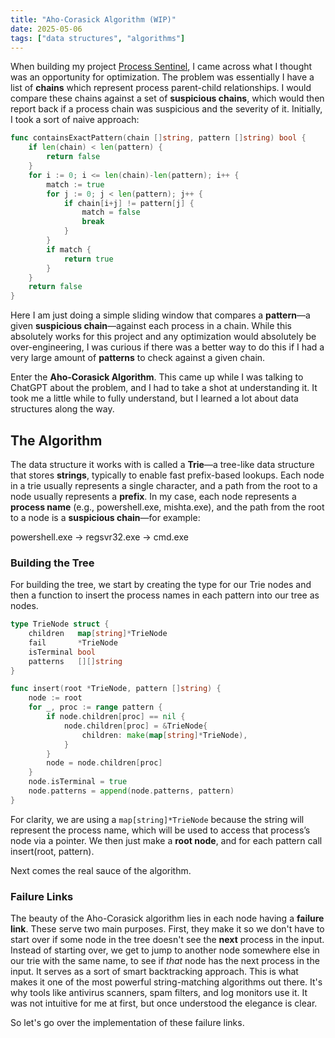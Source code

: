 ```yaml
---
title: "Aho-Corasick Algorithm (WIP)"
date: 2025-05-06
tags: ["data structures", "algorithms"]
---
```


When building my project [Process Sentinel](../../projects/process-sentinel), I came across what I thought was an opportunity for optimization. The problem was essentially I have a list of **chains** which represent process parent-child relationships. I would compare these chains against a set of **suspicious chains**, which would then report back if a process chain was suspicious and the severity of it. Initially, I took a sort of naive approach:

```go
func containsExactPattern(chain []string, pattern []string) bool {
    if len(chain) < len(pattern) {
        return false
    }
    for i := 0; i <= len(chain)-len(pattern); i++ {
        match := true
        for j := 0; j < len(pattern); j++ {
            if chain[i+j] != pattern[j] {
                match = false
                break
            }
        }
        if match {
            return true
        }
    }
    return false
}
```

Here I am just doing a simple sliding window that compares a **pattern**—a given **suspicious chain**—against each process in a chain. While this absolutely works for this project and any optimization would absolutely be over-engineering, I was curious if there was a better way to do this if I had a very large amount of **patterns** to check against a given chain.

Enter the **Aho-Corasick Algorithm**. This came up while I was talking to ChatGPT about the problem, and I had to take a shot at understanding it. It took me a little while to fully understand, but I learned a lot about data structures along the way.

## The Algorithm

The data structure it works with is called a **Trie**—a tree-like data structure that stores **strings**, typically to enable fast prefix-based lookups. Each node in a trie usually represents a single character, and a path from the root to a node usually represents a **prefix**. In my case, each node represents a **process name** (e.g., powershell.exe, mishta.exe), and the path from the root to a node is a **suspicious chain**—for example:

powershell.exe -> regsvr32.exe -> cmd.exe

### Building the Tree

For building the tree, we start by creating the type for our Trie nodes and then a function to insert the process names in each pattern into our tree as nodes.
```go
type TrieNode struct {
    children   map[string]*TrieNode
    fail       *TrieNode
    isTerminal bool
    patterns   [][]string
}

func insert(root *TrieNode, pattern []string) {
    node := root
    for _, proc := range pattern {
        if node.children[proc] == nil {
            node.children[proc] = &TrieNode{
                children: make(map[string]*TrieNode),
            }
        }
        node = node.children[proc]
    }
    node.isTerminal = true
    node.patterns = append(node.patterns, pattern)
}
```
For clarity, we are using a `map[string]*TrieNode` because the string will represent the process name, which will be used to access that process’s node via a pointer. We then just make a **root node**, and for each pattern call insert(root, pattern).

Next comes the real sauce of the algorithm.

### Failure Links

The beauty of the Aho-Corasick algorithm lies in each node having a **failure link**. These serve two main purposes. First, they make it so we don't have to start over if some node in the tree doesn't see the **next** process in the input. Instead of starting over, we get to jump to another node somewhere else in our trie with the same name, to see if *that* node has the next process in the input. It serves as a sort of smart backtracking approach. This is what makes it one of the most powerful string-matching algorithms out there. It's why tools like antivirus scanners, spam filters, and log monitors use it. It was not intuitive for me at first, but once understood the elegance is clear.

So let's go over the implementation of these failure links.
